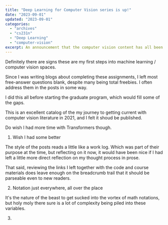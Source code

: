 ```yaml
---
title: "Deep Learning for Computer Vision series is up!"
date: "2023-09-01"
updated: "2023-09-01"
categories:
  - "archives"
  - "cs231n"
  - "Deep Learning"
  - "computer-vision"
excerpt: An announcement that the computer vision content has all been posted, together with some reflection on the work generally and ____.
---
```


Definitely there are signs these are my first steps into machine learning / computer vision spaces. 

Since I was writing blogs about completing these assignments, I left most free-answer questions blank, despite many being total freebies. I often address them in the posts in some way.

I did this all before starting the graduate program, which would fill some of the gaps.

This is an excellent catalog of the my journey to getting current with computer vision literature in 2021, and I felt it shoud be published.

Do wish I had more time with Transformers though.


1. Wish I had some better 

The style of the posts reads a little like a work log. Which was part of their purpose at the time, but reflecting on it now, it would have been nice if I had left a little more direct reflection on my thought process in prose. 

That said, reviewing the links I left together with the code and course materials does leave enough on the breadcrumb trail that it should be parseable even to new readers.


2. Notation just everywhere, all over the place

It's the nature of the beast to get sucked into the vortex of math notations, but holy moly there sure is a lot of complexity being piled into these variables.


3. 


